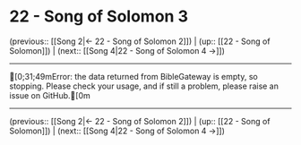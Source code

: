 # 22 - Song of Solomon 3

(previous:: [[Song 2|← 22 - Song of Solomon 2]]) | (up:: [[22 - Song of Solomon]]) | (next:: [[Song 4|22 - Song of Solomon 4 →]])

***
[0;31;49mError: the data returned from BibleGateway is empty, so stopping. Please check your usage, and if still a problem, please raise an issue on GitHub.[0m

***

(previous:: [[Song 2|← 22 - Song of Solomon 2]]) | (up:: [[22 - Song of Solomon]]) | (next:: [[Song 4|22 - Song of Solomon 4 →]])
